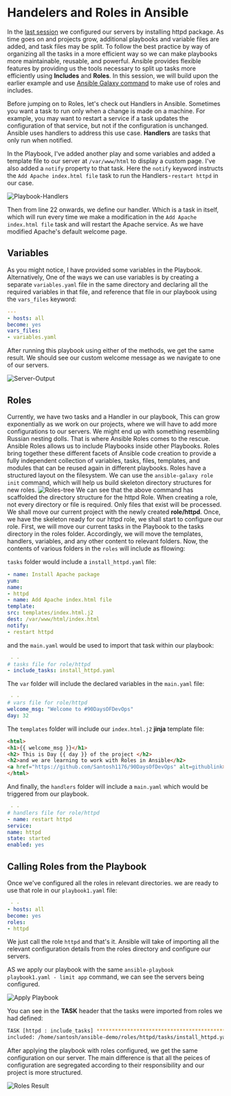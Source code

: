 # Handelers and Roles in Ansible

In the [last session](./30-ansible-playbooks.md) we configured our servers by installing httpd package. As time goes on and projects grow, additional playbooks and variable files are added, and task files may be split. To follow the best practice by way of organizing all the tasks in a more efficient way so we can make playbooks more maintainable, reusable, and powerful. Ansible provides flexible features by providing us the tools necessary to split up tasks more efficiently using **Includes** and **Roles**. In this session, we will build upon the earlier example and use [Ansible Galaxy command](https://docs.ansible.com/ansible/latest/galaxy/user_guide.html#galaxy-user-guide) to make use of roles and includes.

Before jumping on to Roles, let's check out Handlers in Ansible. Sometimes you want a task to run only when a change is made on a machine. For example, you may want to restart a service if a task updates the configuration of that service, but not if the configuration is unchanged. Ansible uses handlers to address this use case. **Handlers** are tasks that only run when notified.

In the Playbook, I've added another play and some variables and added a template file to our server at `/var/www/html` to display a custom page. I've also added a `notify` property to that task. Here the `notify` keyword instructs the `Add Apache index.html file` task to run the Handlers - `restart httpd` in our case.

![Playbook-Handlers](./images/handler-playbook.png)

Then from line 22 onwards, we define our handler. Which is a task in itself, which will run every time we make a modification in the `Add Apache index.html file` task and will restart the Apache service. As we have modified Apache's default welcome page.

## Variables
As you might notice, I have provided some variables in the Playbook. Alternatively, One of the ways we can use variables is by creating a separate `variables.yaml` file in the same directory and declaring all the required variables in that file, and reference that file in our playbook using the `vars_files` keyword:

```yaml
---
- hosts: all
become: yes
vars_files:
- variables.yaml
```

After running this playbook using either of the methods, we get the same result. We should see our custom welcome message as we navigate to one of our servers.

![Server-Output](./images/result-server.png)

## Roles

Currently, we have two tasks and a Handler in our playbook, This can grow exponentially as we work on our projects, where we will have to add more configurations to our servers. We might end up with something resembling Russian nesting dolls. That is where Ansible Roles comes to the rescue.
Ansible Roles allows us to include Playbooks inside other Playbooks. Roles bring together these different facets of Ansible code creation to provide a fully independent collection of variables, tasks, files, templates, and modules that can be reused again in different playbooks. Roles have a structured layout on the filesystem. We can use the `ansible-galaxy role init` command, which will help us build skeleton directory structures for new roles.
![Roles-tree](./images/role-tree.png)
We can see that the above command has scaffolded the directory structure for the httpd Role. When creating a role, not every directory or file is required. Only files that exist will be processed. We shall move our current project with the newly created **role/httpd**.
Once, we have the skeleton ready for our httpd role, we shall start to configure our role. First, we will move our current tasks in the Playbook to the tasks directory in the roles folder. Accordingly, we will move the templates, handlers, variables, and any other content to relevant folders. Now, the contents of various folders in the `roles` will include as fllowing:

`tasks` folder would include a `install_httpd.yaml` file:

```yaml
- name: Install Apache package
yum:
name:
- httpd
- name: Add Apache index.html file
template:
src: templates/index.html.j2
dest: /var/www/html/index.html
notify:
- restart httpd
```

and the `main.yaml` would be used to import that task within our playbook:

```yaml
 - -
# tasks file for role/httpd
- include_tasks: install_httpd.yaml
```

The `var` folder will include the declared variables in the `main.yaml` file:

```yaml
 - -
# vars file for role/httpd
welcome_msg: "Welcome to #90DaysOFDevOps"
day: 32
```

The `templates` folder will include our `index.html.j2` **jinja** template file:

```html
<html>
<h1>{{ welcome_msg }}</h1>
<h2> This is Day {{ day }} of the project </h2>
<h2>and we are learning to work with Roles in Ansible</h2>
<a href="https://github.com/Santosh1176/90DaysOfDevOps" alt=githublink>Check out the Github Link</a>
</html>
```

And finally, the `handlers` folder will include a `main.yaml` which would be triggered from our playbook.

```yaml
 - -
# handlers file for role/httpd
- name: restart httpd
service:
name: httpd
state: started
enabled: yes
```

## Calling Roles from the Playbook

Once we've configured all the roles in relevant directories. we are ready to use that role in our `playbook1.yaml` file:

```yaml
 - -
- hosts: all
become: yes
roles:
- httpd
```

We just call the role `httpd` and that's it. Ansible will take of importing all the relevant configuration details from the roles directory and configure our servers.

AS we apply our playbook with the same `ansible-playbook playbook1.yaml - limit app` command, we can see the servers being configured.

![Apply Playbook](./images/playbook-apply.png)

You can see in the **TASK** header that the tasks were imported from roles we had defined:

```bash
TASK [httpd : include_tasks] *****************************************************************************************************************
included: /home/santosh/ansible-demo/roles/httpd/tasks/install_httpd.yaml for 192.168.60.4, 192.168.60.5
```

After applying the playbook with roles configured, we get the same configuration on our server. The main difference is that all the peices of configuration are segregated according to their responsibility and our project is more structured.

![Roles Result](./images/roles-result.png)
